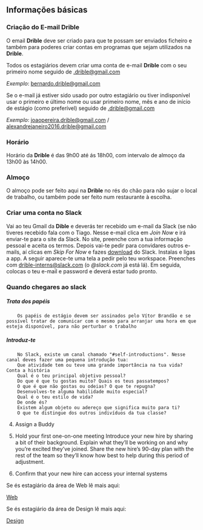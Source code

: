 ## Informações básicas
### Criação do E-mail Drible

O email **Drible** deve ser criado para que te possam ser enviados ficheiro e também para poderes criar contas em programas que sejam utilizados na **Drible**.

Todos os estagiários devem criar uma conta de e-mail **Drible** com o seu primeiro nome seguido de .drible@gmail.com

_Exemplo_: bernardo.drible@gmail.com

Se o e-mail já estiver sido usado por outro estagiário ou tiver indisponível usar o primeiro e último nome ou usar primeiro nome, mês e ano de início de estágio (como preferível) seguido de .drible@gmail.com

_Exemplo_: joaopereira.drible@gmail.com / alexandrejaneiro2016.drible@gmail.com

### Horário

Horário da **Drible** é das 9h00 até ás 18h00, com intervalo de almoço da 13h00 às 14h00.

### Almoço

O almoço pode ser feito aqui na **Drible** no rés do chão para não sujar o local de trabalho, ou também pode ser feito num restaurante à escolha.

### Criar uma conta no **Slack**

Vai ao teu Gmail da **Dible** e deverás ter recebido um e-mail da Slack (se não tiveres recebido fala com o Tiago. Nesse e-mail clica em _Join Now_ e irá enviar-te para o site da Slack. No site, preenche com a tua informação pessoal e aceita os termos. Depois vai-te pedir para convidares outros e-mails, aí clicas em _Skip For Now_ e fazes [download](https://slack.com/downloads/windows) do Slack. Instalas e ligas a app. A seguir aparece-te uma tela a pedir pelo teu workspace. Preenches com drible-interns@slack.com (o _@slack.com_ já está lá). Em seguida, colocas o teu e-mail e password e deverá estar tudo pronto.

### Quando chegares ao slack

##### Trata dos papéis
        Os papéis de estágio devem ser assinados pelo Vítor Brandão e se possível tratar de comunicar com o mesmo para arranjar uma hora em que esteja disponível, para não perturbar o trabalho

##### Introduz-te
        No Slack, existe um canal chamado "#self-introductions". Nesse canal deves fazer uma pequena introdução tua:
        Que atividade tem ou teve uma grande importância na tua vida? Conta a história
        Qual é o teu principal objetivo pessoal?
        Do que é que tu gostas muito? Quais os teus passatempos?
        O que é que não gostas ou odeias? O que te repugna?
        Desenvolves-te alguma habilidade muito especial?
        Qual é o teu estilo de vida?
        De onde és?
        Existem algum objeto ou adereço que significa muito para ti?
        O que te distingue dos outros indivíduos da tua classe?


4. Assign a Buddy

5. Hold your first one-on-one meeting
Introduce your new hire by sharing a bit of their background. Explain what they’ll be working on and why you’re excited they’ve joined. Share the new hire’s 90-day plan with the rest of the team so they’ll know how best to help during this period of adjustment.

6. Confirm that your new hire can access your internal systems




Se és estagiário da área de Web lê mais aqui:

 [Web](/sys-config/estagiarios/web/home)

Se és estagiário da área de Design lê mais aqui:

 [Design](/sys-config/estagiarios/design/home)
